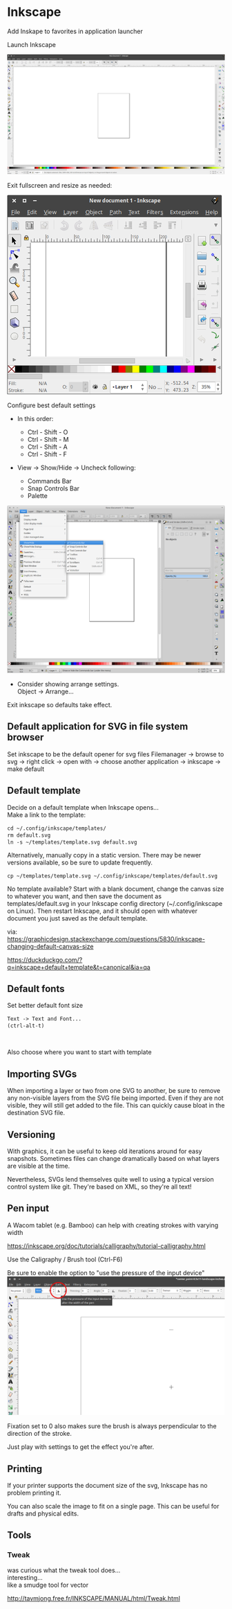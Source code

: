 # Inkscape

Add Inskape to favorites in application launcher

Launch Inkscape

<img src="screenshots/0001-default-start.png" alt="When Inkscape first starts...">

Exit fullscreen and resize as needed:

<img src="screenshots/0010-exit_fullscreen.png" alt="">

Configure best default settings

  - In this order:
    - Ctrl - Shift - O
    - Ctrl - Shift - M
    - Ctrl - Shift - A
    - Ctrl - Shift - F


  - View -> Show/Hide -> Uncheck following:  
    - Commands Bar  
    - Snap Controls Bar  
    - Palette  

<img src="screenshots/0050-inkscape-view-show_hide.png" alt="Chaning view settings to hide command bar, etc">

- Consider showing arrange settings.  
  Object -> Arrange...

Exit inkscape so defaults take effect.


## Default application for SVG in file system browser

Set inkscape to be the default opener for svg files
Filemanager -> browse to svg -> right click -> open with -> choose another application -> inkscape -> make default


## Default template

Decide on a default template when Inkscape opens...  
Make a link to the template:

    cd ~/.config/inkscape/templates/
    rm default.svg
    ln -s ~/templates/template.svg default.svg

Alternatively, manually copy in a static version. There may be newer versions available, so be sure to update frequently.

    cp ~/templates/template.svg ~/.config/inkscape/templates/default.svg

No template available? Start with a blank document, change the canvas size to whatever you want, and then save the document as templates/default.svg in your Inkscape config directory (~/.config/inkscape on Linux). Then restart Inkscape, and it should open with whatever document you just saved as the default template.

via:  
https://graphicdesign.stackexchange.com/questions/5830/inkscape-changing-default-canvas-size

https://duckduckgo.com/?q=inkscape+default+template&t=canonical&ia=qa


## Default fonts

Set better default font size

    Text -> Text and Font...  
    (ctrl-alt-t)  


<img src="screenshots/.png" alt="">


Also choose where you want to start with template


## Importing SVGs

When importing a layer or two from one SVG to another, be sure to remove any non-visible layers from the SVG file being imported. Even if they are not visible, they will still get added to the file. This can quickly cause bloat in the destination SVG file.


## Versioning

With graphics, it can be useful to keep old iterations around for easy snapshots. Sometimes files can change dramatically based on what layers are visible at the time.

Nevertheless, SVGs lend themselves quite well to using a typical version control system like git. They're based on XML, so they're all text!


## Pen input

A Wacom tablet (e.g. Bamboo) can help with creating strokes with varying width

https://inkscape.org/doc/tutorials/calligraphy/tutorial-calligraphy.html

Use the Caligraphy / Brush tool (Ctrl-F6)

Be sure to enable the option to "use the pressure of the input device"
<img src="screenshots/caligraphy-001-Screenshot_2018-11-22_08-31-26.png" alt="">

Fixation set to 0 also makes sure the brush is always perpendicular to the direction of the stroke.

Just play with settings to get the effect you're after.


## Printing

If your printer supports the document size of the svg, Inkscape has no problem printing it.

You can also scale the image to fit on a single page. This can be useful for drafts and physical edits.



## Tools

### Tweak
was curious what the tweak tool does...  
interesting...  
like a smudge tool for vector  

http://tavmjong.free.fr/INKSCAPE/MANUAL/html/Tweak.html  

